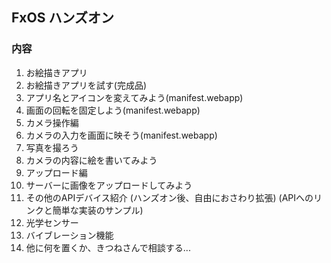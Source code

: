 FxOS ハンズオン
----

### 内容

 1. お絵描きアプリ
   1. お絵描きアプリを試す(完成品)
   1. アプリ名とアイコンを変えてみよう(manifest.webapp)
   1. 画面の回転を固定しよう(manifest.webapp)
 1. カメラ操作編
   1. カメラの入力を画面に映そう(manifest.webapp)
   1. 写真を撮ろう
   1. カメラの内容に絵を書いてみよう    
 1. アップロード編
   1. サーバーに画像をアップロードしてみよう
 1. その他のAPIデバイス紹介
  (ハンズオン後、自由におさわり拡張)
  (APIへのリンクと簡単な実装のサンプル)
   1. 光学センサー
   1. バイブレーション機能
   1. 他に何を置くか、きつねさんで相談する...

